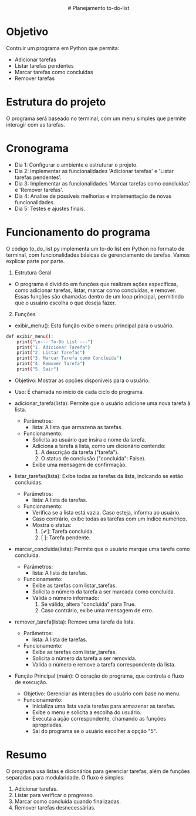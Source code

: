 <div align="center">
# Planejamento to-do-list
</div>

# Objetivo
Contruir um programa em Python que permita:
- Adicionar tarefas
- Listar tarefas pendentes
- Marcar tarefas como concluídas
- Remover tarefas

# Estrutura do projeto
O programa será baseado no terminal, com um menu simples que permite interagir com as tarefas.

# Cronograma
- Dia 1: Configurar o ambiente e estruturar o projeto.
- Dia 2: Implementar as funcionalidades 'Adicionar tarefas' e 'Listar tarefas pendentes'.
- Dia 3: Implementar as funcionalidades 'Marcar tarefas como concluídas' e 'Remover tarefas'.
- Dia 4: Analise de possíveis melhorias e implementação de novas funcionalidades. 
- Dia 5: Testes e ajustes finais.

# Funcionamento do programa

O código to_do_list.py implementa um to-do list em Python no formato de terminal, com funcionalidades básicas de gerenciamento de tarefas. Vamos explicar parte por parte.

1. Estrutura Geral
- O programa é dividido em funções que realizam ações específicas, como adicionar tarefas, listar, marcar como concluídas, e remover. Essas funções são chamadas dentro de um loop principal, permitindo que o usuário escolha o que deseja fazer.

2. Funções
- exibir_menu(): Esta função exibe o menu principal para o usuário.

```bash
def exibir_menu():
    print("\n--- To-Do List ---")
    print("1. Adicionar Tarefa")
    print("2. Listar Tarefas")
    print("3. Marcar Tarefa como Concluída")
    print("4. Remover Tarefa")
    print("5. Sair")
```

- Objetivo: Mostrar as opções disponíveis para o usuário.
- Uso: É chamada no início de cada ciclo do programa.

- adicionar_tarefa(lista): Permite que o usuário adicione uma nova tarefa à lista.

    - Parâmetros:
        - lista: A lista que armazena as tarefas.
    - Funcionamento: 
        - Solicita ao usuário que insira o nome da tarefa.
        - Adiciona a tarefa à lista, como um dicionário contendo:
            1. A descrição da tarefa ("tarefa").
            2. O status de conclusão ("concluida": False).
        - Exibe uma mensagem de confirmação.
    
- listar_tarefas(lista): Exibe todas as tarefas da lista, indicando se estão concluídas.
    - Parâmetros:
        - lista: A lista de tarefas.
    - Funcionamento:
        - Verifica se a lista está vazia. Caso esteja, informa ao usuário.
        - Caso contrário, exibe todas as tarefas com um índice numérico.
        - Mostra o status:
            1. [✔]: Tarefa concluída.
            2. [  ]: Tarefa pendente.

- marcar_concluida(lista): Permite que o usuário marque uma tarefa como concluída.
    - Parâmetros:
        - lista: A lista de tarefas.
    - Funcionamento:
        - Exibe as tarefas com listar_tarefas.
        - Solicita o número da tarefa a ser marcada como concluída.
        - Valida o número informado:
            1. Se válido, altera "concluida" para True.
            2. Caso contrário, exibe uma mensagem de erro.

- remover_tarefa(lista): Remove uma tarefa da lista.
    - Parâmetros:
        - lista: A lista de tarefas.
    - Funcionamento:
        - Exibe as tarefas com listar_tarefas.
        - Solicita o número da tarefa a ser removida.
        - Valida o número e remove a tarefa correspondente da lista.

- Função Principal (main): O coração do programa, que controla o fluxo de execução.
    - Objetivo: Gerenciar as interações do usuário com base no menu.
    - Funcionamento:
        - Inicializa uma lista vazia tarefas para armazenar as tarefas.
        - Exibe o menu e solicita a escolha do usuário.
        - Executa a ação correspondente, chamando as funções apropriadas.
        - Sai do programa se o usuário escolher a opção "5".

# Resumo
O programa usa listas e dicionários para gerenciar tarefas, além de funções separadas para modularidade. O fluxo é simples:

1. Adicionar tarefas.
2. Listar para verificar o progresso.
3. Marcar como concluída quando finalizadas.
4. Remover tarefas desnecessárias.

